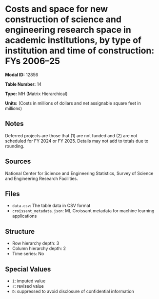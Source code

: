 # Costs and space for new construction of science and engineering research space in academic institutions, by type of institution and time of construction: FYs 2006–25

**Modal ID:** 12856

**Table Number:** 14

**Type:** MH (Matrix Hierarchical)

**Units:** (Costs in millions of dollars and net assignable square feet in millions)

## Notes

Deferred projects are those that (1) are not funded and (2) are not scheduled for FY 2024 or FY 2025. Details may not add to totals due to rounding.

## Sources

National Center for Science and Engineering Statistics, Survey of Science and Engineering Research Facilities.

## Files

- `data.csv`: The table data in CSV format
- `croissant_metadata.json`: ML Croissant metadata for machine learning applications

## Structure

- Row hierarchy depth: 3
- Column hierarchy depth: 2
- Time series: No

## Special Values

- `i`: imputed value
- `r`: revised value
- `D`: suppressed to avoid disclosure of confidential information
